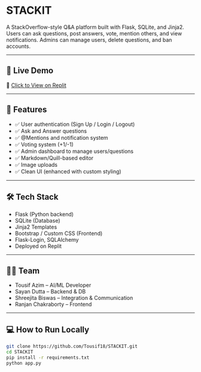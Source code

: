 # STACKIT

A StackOverflow-style Q&A platform built with Flask, SQLite, and Jinja2. Users can ask questions, post answers, vote, mention others, and view notifications. Admins can manage users, delete questions, and ban accounts.

---

## 🚀 Live Demo
🔗 [Click to View on Replit](https://replit.com/@tousifazimds/STACKIT)

---

## 🧠 Features

- ✅ User authentication (Sign Up / Login / Logout)
- ✅ Ask and Answer questions
- ✅ @Mentions and notification system
- ✅ Voting system (+1/-1)
- ✅ Admin dashboard to manage users/questions
- ✅ Markdown/Quill-based editor
- ✅ Image uploads
- ✅ Clean UI (enhanced with custom styling)

---

## 🛠️ Tech Stack

- Flask (Python backend)
- SQLite (Database)
- Jinja2 Templates
- Bootstrap / Custom CSS (Frontend)
- Flask-Login, SQLAlchemy
- Deployed on Replit

---

## 🧑‍💻 Team

- Tousif Azim – AI/ML Developer  
- Sayan Dutta – Backend & DB  
- Shreejita Biswas – Integration & Communication  
- Ranjan Chakraborty – Frontend

---

## 💻 How to Run Locally

```bash
git clone https://github.com/Tousif18/STACKIT.git
cd STACKIT
pip install -r requirements.txt
python app.py

